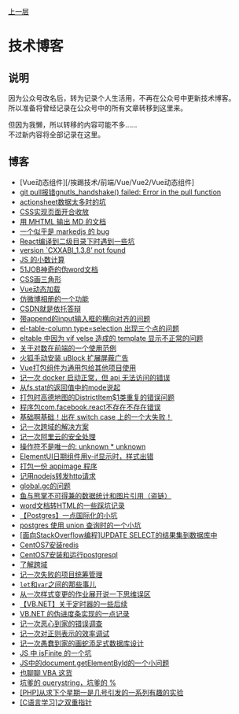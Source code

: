 
[上一层](../)

# 技术博客

## 说明

因为公众号改名后，转为记录个人生活用，不再在公众号中更新技术博客。  
所以准备将曾经记录在公众号中的所有文章转移到这里来。

但因为我懒，所以转移的内容可能不多……  
不过新内容将全部记录在这里。

## 博客

* [Vue动态组件][/挨踢技术/前端/Vue/Vue2/Vue动态组件]
* [git pull报错gnutls_handshake() failed: Error in the pull function](/挨踢技术/工具软件/版本管理器/Git/gnutls_handshake_failed_Error_in_the_pull_function)
* [actionsheet数据太多时的坑](/挨踢技术/前端/Vue/uniapp/uviewui/actionsheet数据太多时的坑)
* [CSS实现页面开合收放](/挨踢技术/前端/CSS/CSS实现页面开合收放)
* [用 MHTML 输出 MD 的文档](./用MHTML输出MD的文档)
* [一个似乎是 markedjs 的 bug](/挨踢技术/前端/一个似乎是markedjs的bug)
* [React编译到二级目录下时遇到一些坑](/挨踢技术/前端/React/React编译到二级目录下时遇到一些坑)
* [version `CXXABI_1.3.8’ not found](/挨踢技术/nodejs/version_CXXABI_1_3_8_not_found)
* [JS 的小数计算](/挨踢技术/前端/JavaScript/坑/小数计算)
* [51JOB神奇的伪word文档](./51JOB神奇的伪word文档)
* [CSS画三角形](/挨踢技术/前端/CSS/CSS画三角形)
* [Vue动态加载](/挨踢技术/前端/Vue/Vue2/Vue动态加载)
* [仿微博相册的一个功能](/挨踢技术/前端/Vue/Vue2/仿微博相册的一个功能)
* [CSDN就是依托答辩](/挨踢技术/其他/日常吐槽/CSDN就是依托答辩)
* [带append的input输入框的横向对齐的问题](/挨踢技术/前端/Vue/Vue2/ElementUI/带append的input输入框的横向对齐的问题)
* [el-table-column type=selection 出现三个点的问题](/挨踢技术/前端/Vue/Vue2/ElementUI/el_table_column_type_selection出现三个点的问题)
* [eltable 中因为 vif velse 造成的 template 显示不正常的问题](/挨踢技术/前端/Vue/Vue2/ElementUI/eltable中因为vif_velse造成的template显示不正常的问题)
* [关于对数在前端的一个使用范例](/挨踢技术/前端/关于对数在前端的一个使用范例)
* [火狐手动安装 uBlock 扩展屏蔽广告](/挨踢技术/前端/浏览器/Firefox/火狐手动安装uBlock扩展屏蔽广告)
* [Vue打包组件为通用包给其他项目使用](/挨踢技术/前端/Vue/Vue2/打包组件为通用包给其他项目使用)
* [记一次 docker 启动正常，但 api 无法访问的错误](/挨踢技术/工具软件/Docker/记一次docker启动正常但api无法访问的错误)
* [从fs.stat的返回值中的mode说起](/挨踢技术/nodejs/从fs_stat的返回值中的mode说起)
* [打包时高德地图的DistrictItem$1类重复的错误问题](/挨踢技术/前端/React/ReactNative/打包时高德地图的DistrictItem_1类重复的错误问题)
* [程序包com.facebook.react不存在不存在错误](/挨踢技术/前端/React/ReactNative/程序包com_facebook_react不存在不存在错误)
* [基础啊基础！出在 switch case 上的一个大失败！](/挨踢技术/基础学习/出在switch_case上的一个大失败)
* [记一次跨域的解决方案](/挨踢技术/前端/记一次跨域的解决方案)
* [记一次阿里云的安全处理](/挨踢技术/安全/记一次阿里云的安全处理)
* [操作符不是唯一的: unknown * unknown](/挨踢技术/数据库/Postgres/操作符不是唯一的_unknown_unknown)
* [ElementUI日期组件用v-if显示时，样式出错](/挨踢技术/前端/Vue/Vue2/ElementUI/ElementUI日期组件用v-if显示时，样式出错)
* [打包一份 appimage 程序](/挨踢技术/nodejs//打包一份appimage程序)
* [记用nodejs转发http请求](/挨踢技术/nodejs/记用nodejs转发http请求)
* [global.gc的问题](/挨踢技术/nodejs/global.gc的问题)
* [鱼与熊掌不可得兼的数据统计和图片引用（盗链）](/挨踢技术/安全/鱼与熊掌不可得兼的数据统计和图片引用_盗链)
* [word文档转HTML的一些踩坑记录](./word文档转HTML的一些踩坑记录)
* [【Postgres】一点国际化的小坑](/挨踢技术/数据库/Postgres/一点国际化的小坑)
* [postgres 使用 union 查询时的一个小坑](/挨踢技术/数据库/Postgres/postgres使用union查询时的一个小坑)
* [[面向StackOverflow编程]UPDATE SELECT的结果集到数据库中](/挨踢技术/数据库/Postgres/面向StackOverflow编程_UPDATE_SELECT的结果集到数据库中)
* [CentOS7安装redis](/挨踢技术/Linux/CentOS/CentOS7安装redis)
* [CentOS7安装和运行postgresql](/挨踢技术/Linux/CentOS/CentOS7安装和运行postgresql)
* [了解跨域](/挨踢技术/前端/HTTP/了解跨域)
* [记一次失败的项目统筹管理](/挨踢技术/项目管理/记一次失败的项目统筹管理)
* [`let`和`var`之间的那些事儿](/挨踢技术/前端/JavaScript/let和var之间的那些事儿)
* [从一次样式变更的作业展开说一下思维误区](./从一次样式变更的作业展开说一下思维误区)
* [【VB.NET】关于定时器的一些后续](./VB_NET关于定时器的一些后续)
* [VB.NET 的伪进度条实现的一点记录](VB_NET的伪进度条实现的一点记录)
* [记一次恶心到家的错误调查](/挨踢技术/nodejs/记一次恶心到家的错误调查)
* [记一次对正则表示的效率调试](./记一次对正则表示的效率调试)
* [记一次愚蠢到家的画蛇添足式数据库设计](/挨踢技术/nodejs/记一次愚蠢到家的画蛇添足式数据库设计)
* [JS 中 isFinite 的一个坑](/挨踢技术/前端/JavaScript/坑/isFinite)
* [JS中的document.getElementById的一个小问题](/挨踢技术/前端/JavaScript/JS中的document_getElementById的一个小问题)
* [也聊聊 VBA 这货](也聊聊VBA这货)
* [坑爹的 querystring，坑爹的 %](/挨踢技术/nodejs/坑爹的querystring坑爹的_bfh)
* [[PHP]从求下个星期一是几号引发的一系列有趣的实验](./PHP_从求下个星期一是几号引发的一系列有趣的实验)
* [[C语言学习]之双重指针 ](C语言学习之双重指针)
